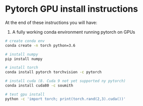 # Pytorch GPU install instructions    
At the end of these instructions you will have:   
1. A fully working conda environment running pytorch on GPUs

```bash
# create conda env
conda create -n torch python=3.6

# install numpy
pip install numpy

# install torch
conda install pytorch torchvision -c pytorch

# install cuda (8. Cuda 9 not yet supported ny pytorch)    
conda install cuda80 -c soumith

# test gpu install
python -c 'import torch; print(torch.rand(2,3).cuda())'
```

